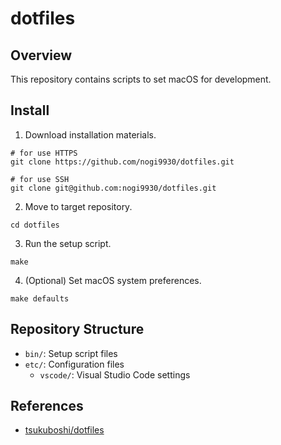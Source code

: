 # dotfiles

## Overview

This repository contains scripts to set macOS for development.

## Install

1. Download installation materials.

```
# for use HTTPS
git clone https://github.com/nogi9930/dotfiles.git

# for use SSH
git clone git@github.com:nogi9930/dotfiles.git
```

2. Move to target repository.

```
cd dotfiles
```

3. Run the setup script.

```
make
```

4. (Optional) Set macOS system preferences.

```
make defaults
```

## Repository Structure

- `bin/`: Setup script files
- `etc/`: Configuration files
    - `vscode/`: Visual Studio Code settings

## References

- [tsukuboshi/dotfiles](https://github.com/tsukuboshi/dotfiles)